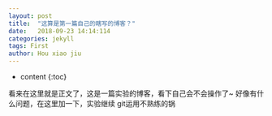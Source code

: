 ```yaml
---
layout: post
title:  "这算是第一篇自己的瞎写的博客？"
date:   2018-09-23 14:14:114 
categories: jekyll
tags: First
author: Hou xiao jiu
---
```


* content
{:toc}


看来在这里就是正文了，这是一篇实验的博客，看下自己会不会操作了~
好像有什么问题，在这里加一下，实验继续
git运用不熟练的锅